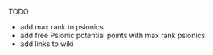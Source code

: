 TODO
- add max rank to psionics
- add free Psionic potential points with max rank psionics
- add links to wiki
